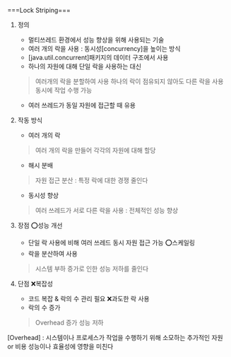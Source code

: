 ===Lock Striping===
1. 정의
    - 멀티쓰레드 환경에서 성능 향상을 위해 사용되는 기술
    - 여러 개의 락을 사용 : 동시성[concurrency]을 높이는 방식
    - [java.util.concurrent]패키지의 데이터 구조에서 사용
    - 하나의 자원에 대해 단일 락을 사용하는 대신
    > 여러개의 락을 분할하여 사용
    > 하나의 락이 점유되지 않아도 다른 락을 사용
    > 동시에 작업 수행 가능
    - 여러 쓰레드가 동일 자원에 접근할 때 유용

2. 작동 방식
    - 여러 개의 락
    > 여러 개의 락을 만들어 각각의 자원에 대해 할당 
    - 해시 분배
    > 자원 접근 분산 : 특정 락에 대한 경쟁 줄인다
    - 동시성 향상
    > 여러 쓰레드가 서로 다른 락을 사용 : 전체적인 성능 향상

3. 장점
   ⭕성능 개선
    - 단일 락 사용에 비해 여러 쓰레드 동시 자원 접근 가능
   ⭕스케일링
    - 락을 분산하여 사용
    > 시스템 부하 증가로 인한 성능 저하를 줄인다 

4. 단점
   ❌복잡성
    - 코드 복잡 & 락의 수 관리 필요
   ❌과도한 락 사용
    - 락의 수 증가 
    > Overhead 증가
    > 성능 저하

[Overhead] : 시스템이나 프로세스가 작업을 수행하기 위해 소모하는 추가적인 자원 or 비용
            성능이나 효율성에 영향을 미친다